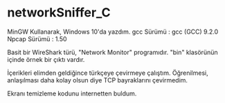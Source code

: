# networkSniffer_C

MinGW Kullanarak, Windows 10'da yazdım.
gcc Sürümü : gcc (GCC) 9.2.0
Npcap Sürümü : 1.50

Basit bir WireShark türü, "Network Monitor" programıdır. "bin" klasörünün içinde örnek bir çıktı vardır.

İçerikleri elimden geldiğince türkçeye çevirmeye çalıştım. Öğrenilmesi, anlaşılması daha kolay olsun diye TCP bayraklarını çevirmedim.

Ekranı temizleme kodunu internetten buldum.
